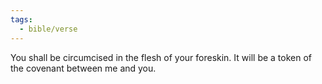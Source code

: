 ```yaml
---
tags:
  - bible/verse
---
```

You shall be circumcised in the flesh of your foreskin. It will be a token of the covenant between me and you.